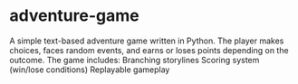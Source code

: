 # adventure-game
A simple text-based adventure game written in Python. The player makes choices, faces random events, and earns or loses points depending on the outcome. The game includes:  Branching storylines  Scoring system (win/lose conditions)  Replayable gameplay
